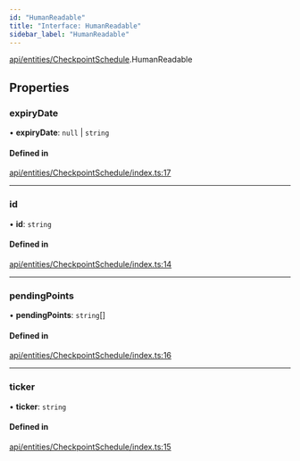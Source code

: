 ```yaml
---
id: "HumanReadable"
title: "Interface: HumanReadable"
sidebar_label: "HumanReadable"
---
```


[api/entities/CheckpointSchedule](../../../../../modules/API/Entities/CheckpointSchedule/CheckpointSchedule.md).HumanReadable

## Properties

### expiryDate

• **expiryDate**: ``null`` \| `string`

#### Defined in

[api/entities/CheckpointSchedule/index.ts:17](https://github.com/PolymeshAssociation/polymesh-sdk/blob/978e4ded6/src/api/entities/CheckpointSchedule/index.ts#L17)

___

### id

• **id**: `string`

#### Defined in

[api/entities/CheckpointSchedule/index.ts:14](https://github.com/PolymeshAssociation/polymesh-sdk/blob/978e4ded6/src/api/entities/CheckpointSchedule/index.ts#L14)

___

### pendingPoints

• **pendingPoints**: `string`[]

#### Defined in

[api/entities/CheckpointSchedule/index.ts:16](https://github.com/PolymeshAssociation/polymesh-sdk/blob/978e4ded6/src/api/entities/CheckpointSchedule/index.ts#L16)

___

### ticker

• **ticker**: `string`

#### Defined in

[api/entities/CheckpointSchedule/index.ts:15](https://github.com/PolymeshAssociation/polymesh-sdk/blob/978e4ded6/src/api/entities/CheckpointSchedule/index.ts#L15)
